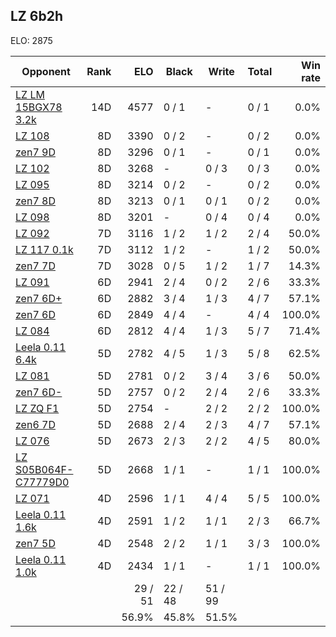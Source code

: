 ## LZ 6b2h ##

ELO: 2875

Opponent | Rank | ELO | Black | Write | Total | Win rate
---------|-----:|----:|-------|-------|-------|-------:
[LZ LM 15BGX78 3.2k](LZ%20LM%2015BGX78%203.2k.md) | 14D | 4577 | 0 / 1 | - | 0 / 1 | 0.0%
[LZ 108](LZ%20108.md) | 8D | 3390 | 0 / 2 | - | 0 / 2 | 0.0%
[zen7 9D](zen7%209D.md) | 8D | 3296 | 0 / 1 | - | 0 / 1 | 0.0%
[LZ 102](LZ%20102.md) | 8D | 3268 | - | 0 / 3 | 0 / 3 | 0.0%
[LZ 095](LZ%20095.md) | 8D | 3214 | 0 / 2 | - | 0 / 2 | 0.0%
[zen7 8D](zen7%208D.md) | 8D | 3213 | 0 / 1 | 0 / 1 | 0 / 2 | 0.0%
[LZ 098](LZ%20098.md) | 8D | 3201 | - | 0 / 4 | 0 / 4 | 0.0%
[LZ 092](LZ%20092.md) | 7D | 3116 | 1 / 2 | 1 / 2 | 2 / 4 | 50.0%
[LZ 117 0.1k](LZ%20117%200.1k.md) | 7D | 3112 | 1 / 2 | - | 1 / 2 | 50.0%
[zen7 7D](zen7%207D.md) | 7D | 3028 | 0 / 5 | 1 / 2 | 1 / 7 | 14.3%
[LZ 091](LZ%20091.md) | 6D | 2941 | 2 / 4 | 0 / 2 | 2 / 6 | 33.3%
[zen7 6D+](zen7%206D+.md) | 6D | 2882 | 3 / 4 | 1 / 3 | 4 / 7 | 57.1%
[zen7 6D](zen7%206D.md) | 6D | 2849 | 4 / 4 | - | 4 / 4 | 100.0%
[LZ 084](LZ%20084.md) | 6D | 2812 | 4 / 4 | 1 / 3 | 5 / 7 | 71.4%
[Leela 0.11 6.4k](Leela%200.11%206.4k.md) | 5D | 2782 | 4 / 5 | 1 / 3 | 5 / 8 | 62.5%
[LZ 081](LZ%20081.md) | 5D | 2781 | 0 / 2 | 3 / 4 | 3 / 6 | 50.0%
[zen7 6D-](zen7%206D-.md) | 5D | 2757 | 0 / 2 | 2 / 4 | 2 / 6 | 33.3%
[LZ ZQ F1](LZ%20ZQ%20F1.md) | 5D | 2754 | - | 2 / 2 | 2 / 2 | 100.0%
[zen6 7D](zen6%207D.md) | 5D | 2688 | 2 / 4 | 2 / 3 | 4 / 7 | 57.1%
[LZ 076](LZ%20076.md) | 5D | 2673 | 2 / 3 | 2 / 2 | 4 / 5 | 80.0%
[LZ S05B064F-C77779D0](LZ%20S05B064F-C77779D0.md) | 5D | 2668 | 1 / 1 | - | 1 / 1 | 100.0%
[LZ 071](LZ%20071.md) | 4D | 2596 | 1 / 1 | 4 / 4 | 5 / 5 | 100.0%
[Leela 0.11 1.6k](Leela%200.11%201.6k.md) | 4D | 2591 | 1 / 2 | 1 / 1 | 2 / 3 | 66.7%
[zen7 5D](zen7%205D.md) | 4D | 2548 | 2 / 2 | 1 / 1 | 3 / 3 | 100.0%
[Leela 0.11 1.0k](Leela%200.11%201.0k.md) | 4D | 2434 | 1 / 1 | - | 1 / 1 | 100.0%
 | | | 29 / 51 | 22 / 48 | 51 / 99 | 
 | | | 56.9% | 45.8% | 51.5% | 
